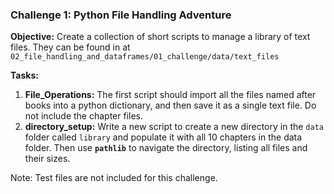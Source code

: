 ### **Challenge 1: Python File Handling Adventure**

**Objective:** Create a collection of short scripts to manage a library of text files. They can be found in at `02_file_handling_and_dataframes/01_challenge/data/text_files`

**Tasks:**

1. **File_Operations:** The first script should import all the files named after books into a python dictionary, and then save it as a single text file. Do not include the chapter files. 
2. **directory_setup:** Write a new script to create a new directory in the `data` folder called `library` and populate it with all 10 chapters in the data folder. Then use **`pathlib`** to navigate the directory, listing all files and their sizes.

Note: Test files are not included for this challenge.